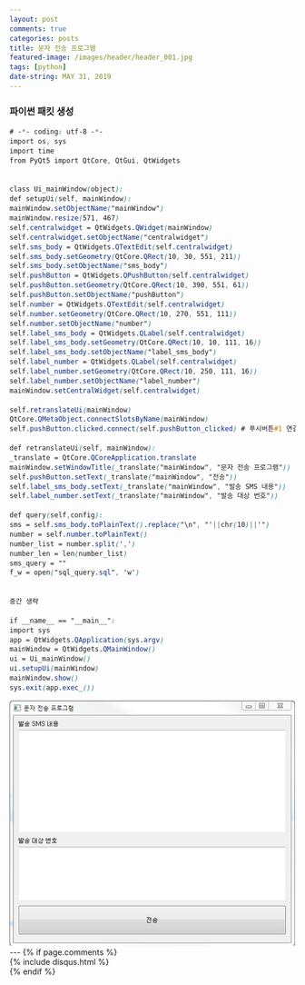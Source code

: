 ```yaml
---
layout: post
comments: true
categories: posts
title: 문자 전송 프로그램
featured-image: /images/header/header_001.jpg
tags: [python]
date-string: MAY 31, 2019
---
```

<script src="//ajax.googleapis.com/ajax/libs/jquery/1.9.1/jquery.min.js"></script>
<script>window.jQuery || document.write('<script src="_/js/libs/jquery-1.9.1.min.js"><\/script>')</script>

### 파이썬 패킷 생성


```css
# -*- coding: utf-8 -*-
import os, sys
import time
from PyQt5 import QtCore, QtGui, QtWidgets


class Ui_mainWindow(object):
def setupUi(self, mainWindow):
mainWindow.setObjectName("mainWindow")
mainWindow.resize(571, 467)
self.centralwidget = QtWidgets.QWidget(mainWindow)
self.centralwidget.setObjectName("centralwidget")
self.sms_body = QtWidgets.QTextEdit(self.centralwidget)
self.sms_body.setGeometry(QtCore.QRect(10, 30, 551, 211))
self.sms_body.setObjectName("sms_body")
self.pushButton = QtWidgets.QPushButton(self.centralwidget)
self.pushButton.setGeometry(QtCore.QRect(10, 390, 551, 61))
self.pushButton.setObjectName("pushButton")
self.number = QtWidgets.QTextEdit(self.centralwidget)
self.number.setGeometry(QtCore.QRect(10, 270, 551, 111))
self.number.setObjectName("number")
self.label_sms_body = QtWidgets.QLabel(self.centralwidget)
self.label_sms_body.setGeometry(QtCore.QRect(10, 10, 111, 16))
self.label_sms_body.setObjectName("label_sms_body")
self.label_number = QtWidgets.QLabel(self.centralwidget)
self.label_number.setGeometry(QtCore.QRect(10, 250, 111, 16))
self.label_number.setObjectName("label_number")
mainWindow.setCentralWidget(self.centralwidget)

self.retranslateUi(mainWindow)
QtCore.QMetaObject.connectSlotsByName(mainWindow)
self.pushButton.clicked.connect(self.pushButton_clicked) # 푸시버튼#1 연결

def retranslateUi(self, mainWindow):
_translate = QtCore.QCoreApplication.translate
mainWindow.setWindowTitle(_translate("mainWindow", "문자 전송 프로그램"))
self.pushButton.setText(_translate("mainWindow", "전송"))
self.label_sms_body.setText(_translate("mainWindow", "발송 SMS 내용"))
self.label_number.setText(_translate("mainWindow", "발송 대상 번호"))

def query(self,config):
sms = self.sms_body.toPlainText().replace("\n", "'||chr(10)||'")
number = self.number.toPlainText()
number_list = number.split(',')
number_len = len(number_list)
sms_query = ""
f_w = open("sql_query.sql", 'w')


중간 생략

if __name__ == "__main__":
import sys
app = QtWidgets.QApplication(sys.argv)
mainWindow = QtWidgets.QMainWindow()
ui = Ui_mainWindow()
ui.setupUi(mainWindow)
mainWindow.show()
sys.exit(app.exec_())

```
<center>
<img src="/images/2019-05-31/2019-05-31-sms-001.jpg">
</center>
---
{% if page.comments %}
<div id="post-disqus" class="container">
{% include disqus.html %}
</div>
{% endif %}


